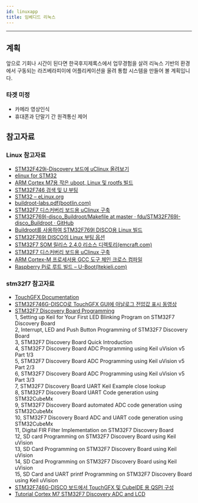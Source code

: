 ```yaml
---
id: linuxapp
title: 임베디드 리눅스
---
```


---

## 계획

앞으로 기회나 시간이 된다면 한국후지제록스에서 업무경험을 살려 리눅스 기반의 환경에서 구동되는 라즈베라피이에 어플리케이션을 올려 통합 시스템을 만들어 볼 계획입니다.

### 타겟 미정
* 카메라 영상인식
* 휴대폰과 단말기 간 원격통신 제어

## 참고자료

### Linux 참고자료

* [STM32F429i-Discovery 보드에 uClinux 올려보기](https://codedosa.com/1300)
* [elinux for STM32](https://elinux.org/STM32)
* [ARM Cortex M7용 작은 uboot, Linux 및 rootfs 빌드](https://james-hui.com/2021/07/02/building-a-small-uboot-linux-and-rootfs-for-arm-cortex-m7/)
* [STM32F746 검색 및 U 부팅](https://clockworkbird9.wordpress.com/2020/09/27/stm32f746-discovery-and-u-boot/)
* [STM32 – eLinux.org](https://elinux.org/STM32)
* [buildroot-labs.pdf(bootlin.com)](https://bootlin.com/doc/training/buildroot/buildroot-labs.pdf)
* [STM32F7 디스커버리 보드용 uClinux 구축](https://aelseb.wordpress.com/2016/11/05/building-uclinux-for-stm32f7-discovery-board/)
* [STM32F769I-disco_Buildroot/Makefile at master · fdu/STM32F769I-disco_Buildroot · GitHub](https://github.com/fdu/STM32F769I-disco_Buildroot/blob/master/Makefile)
* [Buildroot를 사용하여 STM32F769I DISCO용 Linux 빌드](https://adrianalin.gitlab.io/popsblog.me/posts/build-linux-for-stm32f769i-disco-using-buildroot/)
* [STM32F769I DISCO의 Linux 부팅 옵션](https://adrianalin.gitlab.io/popsblog.me/posts/linux-boot-options-on-stm32f769i-disco/)
* [STM32F7 SOM 릴리스 2.4.0 리소스 디렉토리(emcraft.com)](https://emcraft.com/products/700#docs)
* [STM32F7 디스커버리 보드용 uClinux 구축](https://aelseb.wordpress.com/2016/11/05/building-uclinux-for-stm32f7-discovery-board/)
* [ARM Cortex-M 프로세서용 GCC 도구 체인 크로스 컴파일](https://www.linkedin.com/pulse/cross-compiling-gcc-toolchain-arm-cortex-m-processors-ijaz-ahmad/)
* [Raspberry Pi로 루트 빌드 – U-Boot(ltekieli.com)](https://ltekieli.com/buildroot-with-raspberry-pi-u-boot/)


### stm32f7 참고자료
* [TouchGFX Documentation](https://support.touchgfx.com/4.18/ko/docs/introduction/welcome)
* [STM32F746G-DISCO로 TouchGFX GUI에 아날로그 전압값 표시 동영상](https://www.youtube.com/watch?v=EbWOv_0Lp-U)
* [STM32F7 Discovery Board Programming](https://www.youtube.com/playlist?list=PLc2rvfiptPSR0bzPjEsg5zmj0jvYMZLbV)  
1, Setting up Keil for Your First LED Blinking Program on STM32F7 Discovery Board  
2, Interrupt, LED and Push Button Programming of STM32F7 Discovery Board  
3, STM32F7 Discovery Board Quick Introduction  
4, STM32F7 Discovery Board ADC Programming using Keil uVision v5 Part 1/3  
5, STM32F7 Discovery Board ADC Programming using Keil uVision v5 Part 2/3  
6, STM32F7 Discovery Board ADC Programming using Keil uVision v5 Part 3/3  
7, STM32F7 Discovery Board UART Keil Example close lookup  
8, STM32F7 Discovery Board UART Code generation using STM32CubeMx  
9, STM32F7 Discovery Board automated ADC code generation using STM32CubeMx  
10, STM32F7 Discovery Board ADC and UART code generation using STM32CubeMx  
11, Digital FIR Filter Implementation on STM32F7 Discovery Board  
12, SD card Programming on STM32F7 Discovery Board using Keil uVision  
13, SD Card Programming on STM32F7 Discovery Board using Keil uVision  
14, SD Card Programming on STM32F7 Discovery Board using Keil uVision  
15, SD Card and UART printf Programming on STM32F7 Discovery Board using Keil uVision  
* [STM32F746G-DISCO 보드에서 TouchGFX 및 CubeIDE 용 QSPI 구성](https://www.youtube.com/watch?v=237lPdMsDZs)
* [Tutorial Cortex M7 STM32F7 Discovery ADC and LCD](https://www.youtube.com/watch?v=lbca4T4oXWk)
